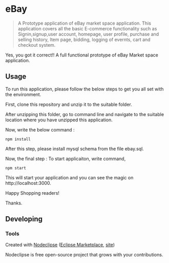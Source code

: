 

# eBay
> A Prototype application of eBay market space application. 
This application covers all the basic E-commerce functionality such as Signin,signup,user account, homepage, user profile, purchase and selling history, Item page, bidding, logging of evernts, cart and checkout system. 

Yes, you got it correct!! A full functional prototype of eBay Market space application. 


## Usage
To run this application, please follow the below steps to get you all set with the environment. 

First, clone this repository and unzip it to the suitable folder. 

After unzipping this folder, go to command line and navigate to the suitable location where you have unzipped this application.

Now, write the below command : 
~~~
npm install
~~~

After this step, please install mysql schema from the file ebay.sql.

Now, the final step : To start applicaiton, write command, 

~~~
npm start
~~~


This will start your application and you can see the magic on http://localhost:3000. 

Happy Shopping readers! 

Thanks.

## Developing



### Tools

Created with [Nodeclipse](https://github.com/Nodeclipse/nodeclipse-1)
 ([Eclipse Marketplace](http://marketplace.eclipse.org/content/nodeclipse), [site](http://www.nodeclipse.org))   

Nodeclipse is free open-source project that grows with your contributions.
